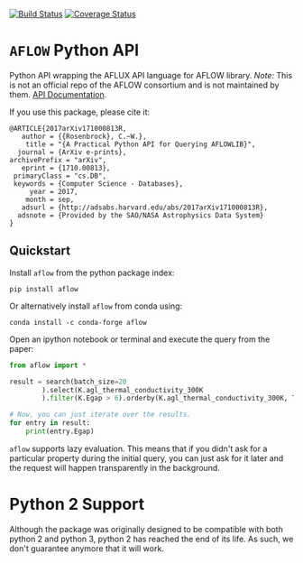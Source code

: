 [![Build Status](https://travis-ci.org/rosenbrockc/aflow.svg?branch=master)](https://travis-ci.org/rosenbrockc/aflow) [![Coverage Status](https://coveralls.io/repos/github/rosenbrockc/aflow/badge.svg?branch=master)](https://coveralls.io/github/rosenbrockc/aflow?branch=master)

# `AFLOW` Python API

Python API wrapping the AFLUX API language for AFLOW library. _Note:_ This is not an official repo of the AFLOW consortium and is not maintained by them. [API Documentation](https://rosenbrockc.github.io/aflow/).

If you use this package, please cite it:

```
@ARTICLE{2017arXiv171000813R,
   author = {{Rosenbrock}, C.~W.},
    title = "{A Practical Python API for Querying AFLOWLIB}",
  journal = {ArXiv e-prints},
archivePrefix = "arXiv",
   eprint = {1710.00813},
 primaryClass = "cs.DB",
 keywords = {Computer Science - Databases},
     year = 2017,
    month = sep,
   adsurl = {http://adsabs.harvard.edu/abs/2017arXiv171000813R},
  adsnote = {Provided by the SAO/NASA Astrophysics Data System}
}
```

## Quickstart

Install `aflow` from the python package index:

```
pip install aflow
```

Or alternatively install `aflow` from conda using:

```
conda install -c conda-forge aflow
```

Open an ipython notebook or terminal and execute the query from the paper:

```python
from aflow import *

result = search(batch_size=20
        ).select(K.agl_thermal_conductivity_300K
        ).filter(K.Egap > 6).orderby(K.agl_thermal_conductivity_300K, True)

# Now, you can just iterate over the results.
for entry in result:
    print(entry.Egap)
```

`aflow` supports lazy evaluation. This means that if you didn't ask for a particular property during the initial query, you can just ask for it later and the request will happen transparently in the background.

# Python 2 Support

Although the package was originally designed to be compatible with both python 2 and python 3, python 2 has 
reached the end of its life. As such, we don't guarantee anymore that it will work.
